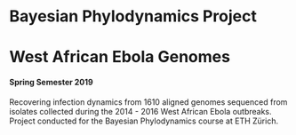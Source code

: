 # Bayesian Phylodynamics Project 
# West African Ebola Genomes
#### Spring Semester 2019

Recovering infection dynamics from 1610 aligned genomes sequenced from isolates collected during the 2014 - 2016 West African Ebola outbreaks. Project conducted for the Bayesian Phylodynamics course at ETH Zürich.
